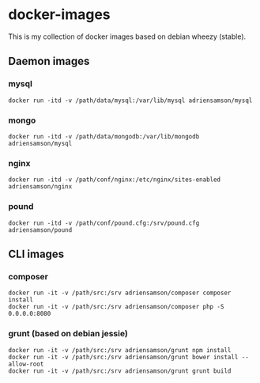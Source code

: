 # docker-images

This is my collection of docker images based on debian wheezy (stable).

## Daemon images

### mysql

```
docker run -itd -v /path/data/mysql:/var/lib/mysql adriensamson/mysql
```

### mongo

```
docker run -itd -v /path/data/mongodb:/var/lib/mongodb adriensamson/mysql
```

### nginx

```
docker run -itd -v /path/conf/nginx:/etc/nginx/sites-enabled adriensamson/nginx
```

### pound

```
docker run -itd -v /path/conf/pound.cfg:/srv/pound.cfg adriensamson/pound
```

## CLI images

### composer

```
docker run -it -v /path/src:/srv adriensamson/composer composer install
docker run -it -v /path/src:/srv adriensamson/composer php -S 0.0.0.0:8080
```

### grunt (based on debian jessie)

```
docker run -it -v /path/src:/srv adriensamson/grunt npm install
docker run -it -v /path/src:/srv adriensamson/grunt bower install --allow-root
docker run -it -v /path/src:/srv adriensamson/grunt grunt build
```
